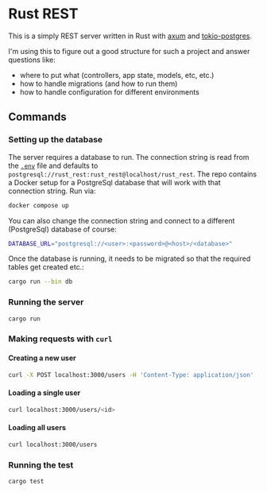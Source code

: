 # Rust REST

This is a simply REST server written in Rust with
[axum](https://crates.io/crates/axum) and
[tokio-postgres](https://crates.io/crates/tokio-postgres).

I'm using this to figure out a good structure for such a project and answer
questions like:

* where to put what (controllers, app state, models, etc, etc.)
* how to handle migrations (and how to run them)
* how to handle configuration for different environments

## Commands

### Setting up the database

The server requires a database to run. The connection string is read from the
[`.env`](.env) file and defaults to
`postgresql://rust_rest:rust_rest@localhost/rust_rest`. The repo contains a
Docker setup for a PostgreSql database that will work with that connection
string. Run via:

```bash
docker compose up
```

You can also change the connection string and connect to a different
(PostgreSql) database of course:

```bash
DATABASE_URL="postgresql://<user>:<password>@<host>/<database>"
```

Once the database is running, it needs to be migrated so that the required
tables get created etc.:

```bash
cargo run --bin db
```

### Running the server

```bash
cargo run
```

### Making requests with `curl`

#### Creating a new user

```bash
curl -X POST localhost:3000/users -H 'Content-Type: application/json' -d '{"name": "<name>"}'
```

#### Loading a single user

```bash
curl localhost:3000/users/<id>
```

#### Loading all users

```bash
curl localhost:3000/users
```

### Running the test

```bash
cargo test
```

